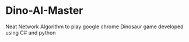 # Dino-AI-Master
Neat Network Algorithm to play google chrome Dinosaur game developed using C# and python 
